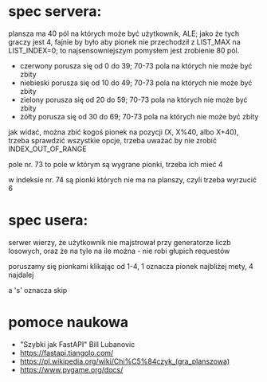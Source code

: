 # spec servera:
plansza ma 40 pól na których może być użytkownik, ALE; jako że tych graczy jest 4, fajnie by było aby pionek nie przechodził z LIST_MAX na LIST_INDEX=0; to najsensowniejszym pomysłem jest zrobienie 80 pól.

- czerwony porusza się od 0 do 39; 70-73 pola na których nie może być zbity
- niebieski porusza się od 10 do 49; 70-73 pola na których nie może być zbity
- zielony porusza się od 20 do 59; 70-73 pola na których nie może być zbity
- żółty porusza się od 30 do 69; 70-73 pola na których nie może być zbity

jak widać, można zbić kogoś pionek na pozycji (X, X%40, albo X+40), trzeba sprawdzić wszystkie opcje, trzeba uważać by nie zrobić INDEX_OUT_OF_RANGE

pole nr. 73 to pole w którym są wygrane pionki, trzeba ich mieć 4

w indeksie nr. 74 są pionki których nie ma na planszy, czyli trzeba wyrzucić 6

# spec usera:
serwer wierzy, że użytkownik nie majstrował przy generatorze liczb losowych, oraz że na tyle na ile można - nie robi głupich requestów

poruszamy się pionkami klikając od 1-4, 1 oznacza pionek najbliżej mety, 4 najdalej

a 's' oznacza skip

# pomoce naukowa
- "Szybki jak FastAPI" Bill Lubanovic
- https://fastapi.tiangolo.com/
- https://pl.wikipedia.org/wiki/Chi%C5%84czyk_(gra_planszowa)
- https://www.pygame.org/docs/
